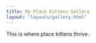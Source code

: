 ```yaml
---
title: My Place Kittens Gallery
layout: "layouts/gallery.html"
---
```



This is where place kittens thrive.
